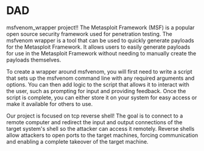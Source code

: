 # DAD
msfvenom_wrapper project!!
The Metasploit Framework (MSF) is a popular open source security framework used for penetration testing. 
The msfvenom wrapper is a tool that can be used to quickly generate payloads for the Metasploit Framework. 
It allows users to easily generate payloads for use in the Metasploit Framework without needing to manually create the payloads themselves.

To create a wrapper around msfvenom,
you will first need to write a script that sets up the msfvenom command line with any required arguments and options. 
You can then add logic to the script that allows it to interact with the user, such as prompting for input and providing feedback. 
Once the script is complete, you can either store it on your system for easy access or make it available for others to use.

Our project is focused on tcp reverse shell!
The goal is to connect to a remote computer and redirect the input and output connections of the target system's shell so the attacker can access it remotely. 
Reverse shells allow attackers to open ports to the target machines, forcing communication and enabling a complete takeover of the target machine.
